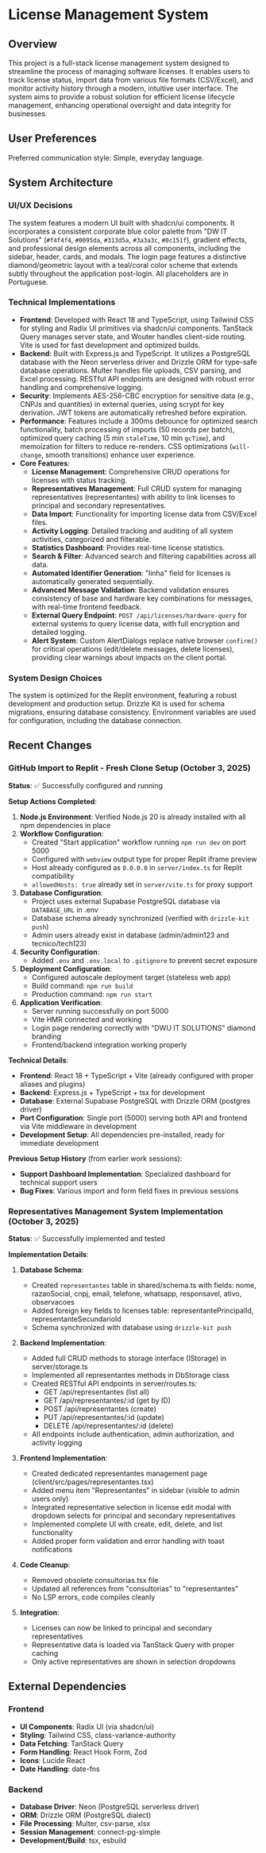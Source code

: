 # License Management System

## Overview

This project is a full-stack license management system designed to streamline the process of managing software licenses. It enables users to track license status, import data from various file formats (CSV/Excel), and monitor activity history through a modern, intuitive user interface. The system aims to provide a robust solution for efficient license lifecycle management, enhancing operational oversight and data integrity for businesses.

## User Preferences

Preferred communication style: Simple, everyday language.

## System Architecture

### UI/UX Decisions
The system features a modern UI built with shadcn/ui components. It incorporates a consistent corporate blue color palette from "DW IT Solutions" (`#f4f4f4`, `#0095da`, `#313d5a`, `#3a3a3c`, `#0c151f`), gradient effects, and professional design elements across all components, including the sidebar, header, cards, and modals. The login page features a distinctive diamond/geometric layout with a teal/coral color scheme that extends subtly throughout the application post-login. All placeholders are in Portuguese.

### Technical Implementations
- **Frontend**: Developed with React 18 and TypeScript, using Tailwind CSS for styling and Radix UI primitives via shadcn/ui components. TanStack Query manages server state, and Wouter handles client-side routing. Vite is used for fast development and optimized builds.
- **Backend**: Built with Express.js and TypeScript. It utilizes a PostgreSQL database with the Neon serverless driver and Drizzle ORM for type-safe database operations. Multer handles file uploads, CSV parsing, and Excel processing. RESTful API endpoints are designed with robust error handling and comprehensive logging.
- **Security**: Implements AES-256-CBC encryption for sensitive data (e.g., CNPJs and quantities) in external queries, using scrypt for key derivation. JWT tokens are automatically refreshed before expiration.
- **Performance**: Features include a 300ms debounce for optimized search functionality, batch processing of imports (50 records per batch), optimized query caching (5 min `staleTime`, 10 min `gcTime`), and memoization for filters to reduce re-renders. CSS optimizations (`will-change`, smooth transitions) enhance user experience.
- **Core Features**:
    - **License Management**: Comprehensive CRUD operations for licenses with status tracking.
    - **Representatives Management**: Full CRUD system for managing representatives (representantes) with ability to link licenses to principal and secondary representatives.
    - **Data Import**: Functionality for importing license data from CSV/Excel files.
    - **Activity Logging**: Detailed tracking and auditing of all system activities, categorized and filterable.
    - **Statistics Dashboard**: Provides real-time license statistics.
    - **Search & Filter**: Advanced search and filtering capabilities across all data.
    - **Automated Identifier Generation**: "linha" field for licenses is automatically generated sequentially.
    - **Advanced Message Validation**: Backend validation ensures consistency of base and hardware key combinations for messages, with real-time frontend feedback.
    - **External Query Endpoint**: `POST /api/licenses/hardware-query` for external systems to query license data, with full encryption and detailed logging.
    - **Alert System**: Custom AlertDialogs replace native browser `confirm()` for critical operations (edit/delete messages, delete licenses), providing clear warnings about impacts on the client portal.

### System Design Choices
The system is optimized for the Replit environment, featuring a robust development and production setup. Drizzle Kit is used for schema migrations, ensuring database consistency. Environment variables are used for configuration, including the database connection.

## Recent Changes

### GitHub Import to Replit - Fresh Clone Setup (October 3, 2025)
**Status**: ✅ Successfully configured and running

**Setup Actions Completed**:
1. **Node.js Environment**: Verified Node.js 20 is already installed with all npm dependencies in place
2. **Workflow Configuration**: 
   - Created "Start application" workflow running `npm run dev` on port 5000
   - Configured with `webview` output type for proper Replit iframe preview
   - Host already configured as `0.0.0.0` in `server/index.ts` for Replit compatibility
   - `allowedHosts: true` already set in `server/vite.ts` for proxy support
3. **Database Configuration**: 
   - Project uses external Supabase PostgreSQL database via `DATABASE_URL` in .env
   - Database schema already synchronized (verified with `drizzle-kit push`)
   - Admin users already exist in database (admin/admin123 and tecnico/tech123)
4. **Security Configuration**: 
   - Added `.env` and `.env.local` to `.gitignore` to prevent secret exposure
5. **Deployment Configuration**: 
   - Configured autoscale deployment target (stateless web app)
   - Build command: `npm run build`
   - Production command: `npm run start`
6. **Application Verification**: 
   - Server running successfully on port 5000
   - Vite HMR connected and working
   - Login page rendering correctly with "DWU IT SOLUTIONS" diamond branding
   - Frontend/backend integration working properly

**Technical Details**:
- **Frontend**: React 18 + TypeScript + Vite (already configured with proper aliases and plugins)
- **Backend**: Express.js + TypeScript + tsx for development
- **Database**: External Supabase PostgreSQL with Drizzle ORM (postgres driver)
- **Port Configuration**: Single port (5000) serving both API and frontend via Vite middleware in development
- **Development Setup**: All dependencies pre-installed, ready for immediate development

**Previous Setup History** (from earlier work sessions):
- **Support Dashboard Implementation**: Specialized dashboard for technical support users
- **Bug Fixes**: Various import and form field fixes in previous sessions

### Representatives Management System Implementation (October 3, 2025)
**Status**: ✅ Successfully implemented and tested

**Implementation Details**:
1. **Database Schema**: 
   - Created `representantes` table in shared/schema.ts with fields: nome, razaoSocial, cnpj, email, telefone, whatsapp, responsavel, ativo, observacoes
   - Added foreign key fields to licenses table: representantePrincipalId, representanteSecundarioId
   - Schema synchronized with database using `drizzle-kit push`

2. **Backend Implementation**:
   - Added full CRUD methods to storage interface (IStorage) in server/storage.ts
   - Implemented all representantes methods in DbStorage class
   - Created RESTful API endpoints in server/routes.ts:
     - GET /api/representantes (list all)
     - GET /api/representantes/:id (get by ID)
     - POST /api/representantes (create)
     - PUT /api/representantes/:id (update)
     - DELETE /api/representantes/:id (delete)
   - All endpoints include authentication, admin authorization, and activity logging

3. **Frontend Implementation**:
   - Created dedicated representantes management page (client/src/pages/representantes.tsx)
   - Added menu item "Representantes" in sidebar (visible to admin users only)
   - Integrated representative selection in license edit modal with dropdown selects for principal and secondary representatives
   - Implemented complete UI with create, edit, delete, and list functionality
   - Added proper form validation and error handling with toast notifications

4. **Code Cleanup**:
   - Removed obsolete consultorias.tsx file
   - Updated all references from "consultorias" to "representantes"
   - No LSP errors, code compiles cleanly

5. **Integration**:
   - Licenses can now be linked to principal and secondary representatives
   - Representative data is loaded via TanStack Query with proper caching
   - Only active representatives are shown in selection dropdowns

## External Dependencies

### Frontend
- **UI Components**: Radix UI (via shadcn/ui)
- **Styling**: Tailwind CSS, class-variance-authority
- **Data Fetching**: TanStack Query
- **Form Handling**: React Hook Form, Zod
- **Icons**: Lucide React
- **Date Handling**: date-fns

### Backend
- **Database Driver**: Neon (PostgreSQL serverless driver)
- **ORM**: Drizzle ORM (PostgreSQL dialect)
- **File Processing**: Multer, csv-parse, xlsx
- **Session Management**: connect-pg-simple
- **Development/Build**: tsx, esbuild